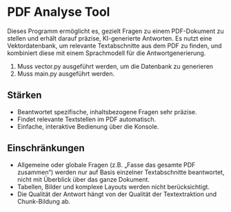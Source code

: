 # PDF Analyse Tool

Dieses Programm ermöglicht es, gezielt Fragen zu einem PDF-Dokument zu stellen und erhält darauf präzise, KI-generierte Antworten. Es nutzt eine Vektordatenbank, um relevante Textabschnitte aus dem PDF zu finden, und kombiniert diese mit einem Sprachmodell für die Antwortgenerierung.

1. Muss vector.py ausgeführt werden, um die Datenbank zu generieren
2. Muss main.py ausgeführt werden.

## Stärken

- Beantwortet spezifische, inhaltsbezogene Fragen sehr präzise.
- Findet relevante Textstellen im PDF automatisch.
- Einfache, interaktive Bedienung über die Konsole.

## Einschränkungen

- Allgemeine oder globale Fragen (z.B. „Fasse das gesamte PDF zusammen“) werden nur auf Basis einzelner Textabschnitte beantwortet, nicht mit Überblick über das ganze Dokument.
- Tabellen, Bilder und komplexe Layouts werden nicht berücksichtigt.
- Die Qualität der Antwort hängt von der Qualität der Textextraktion und Chunk-Bildung ab.
